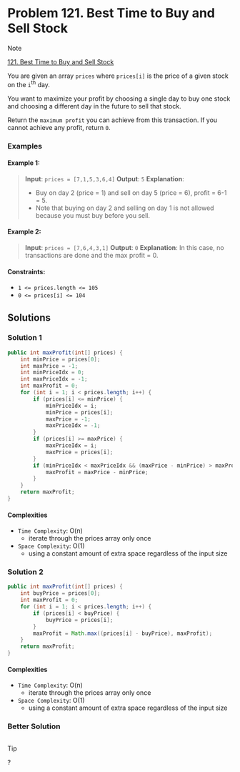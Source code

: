 # Problem 121. Best Time to Buy and Sell Stock

> [!NOTE]
> [121. Best Time to Buy and Sell Stock](https://leetcode.com/problems/best-time-to-buy-and-sell-stock/description/?envType=study-plan-v2&envId=top-interview-150)

You are given an array `prices` where `prices[i]` is the price of a given stock on the `i`<sup>th</sup> day.

You want to maximize your profit by choosing a single day to buy one stock and choosing a different day in the future to sell that stock.

Return the `maximum profit` you can achieve from this transaction. If you cannot achieve any profit, return `0`.

### Examples

#### Example 1:

> **Input**: `prices = [7,1,5,3,6,4]`
> **Output**: `5`
> **Explanation**: 
> - Buy on day 2 (price = 1) and sell on day 5 (price = 6), profit = 6-1 = 5.
> - Note that buying on day 2 and selling on day 1 is not allowed because you must buy before you sell.

#### Example 2:

> **Input**: `prices = [7,6,4,3,1]`
> **Output**: `0`
> **Explanation**: In this case, no transactions are done and the max profit = 0.

#### Constraints:

- `1 <= prices.length <= 105`
- `0 <= prices[i] <= 104`

## Solutions

### Solution 1

```java
public int maxProfit(int[] prices) {
    int minPrice = prices[0];
    int maxPrice = -1;
    int minPriceIdx = 0;
    int maxPriceIdx = -1;
    int maxProfit = 0;
    for (int i = 1; i < prices.length; i++) {
        if (prices[i] <= minPrice) {
            minPriceIdx = i;
            minPrice = prices[i];
            maxPrice = -1;
            maxPriceIdx = -1;
        }
        if (prices[i] >= maxPrice) {
            maxPriceIdx = i;
            maxPrice = prices[i];
        }
        if (minPriceIdx < maxPriceIdx && (maxPrice - minPrice) > maxProfit) {
            maxProfit = maxPrice - minPrice;
        }
    }
    return maxProfit;
}
```

#### Complexities

- `Time Complexity`: O(n)
    - iterate through the prices array only once
- `Space Complexity`: O(1)
    - using a constant amount of extra space regardless of the input size

### Solution 2

```java
public int maxProfit(int[] prices) {
    int buyPrice = prices[0];
    int maxProfit = 0;
    for (int i = 1; i < prices.length; i++) {
        if (prices[i] < buyPrice) {
            buyPrice = prices[i];
        }
        maxProfit = Math.max((prices[i] - buyPrice), maxProfit);
    }
    return maxProfit;
}
```

#### Complexities

- `Time Complexity`: O(n)
    - iterate through the prices array only once
- `Space Complexity`: O(1)
    - using a constant amount of extra space regardless of the input size

### Better Solution

```java

```

> [!TIP]
> ?